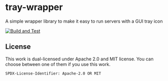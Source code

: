 # tray-wrapper
A simple wrapper library to make it easy to run servers with a GUI tray icon

[![Build and Test](https://github.com/chotchki/tray-wrapper/actions/workflows/build_test.yml/badge.svg)](https://github.com/chotchki/tray-wrapper/actions/workflows/build_test.yml)

## License

This work is dual-licensed under Apache 2.0 and MIT license.
You can choose between one of them if you use this work.

`SPDX-License-Identifier: Apache-2.0 OR MIT`
